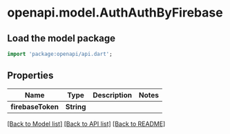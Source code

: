 # openapi.model.AuthAuthByFirebase

## Load the model package
```dart
import 'package:openapi/api.dart';
```

## Properties
Name | Type | Description | Notes
------------ | ------------- | ------------- | -------------
**firebaseToken** | **String** |  | 

[[Back to Model list]](../README.md#documentation-for-models) [[Back to API list]](../README.md#documentation-for-api-endpoints) [[Back to README]](../README.md)


